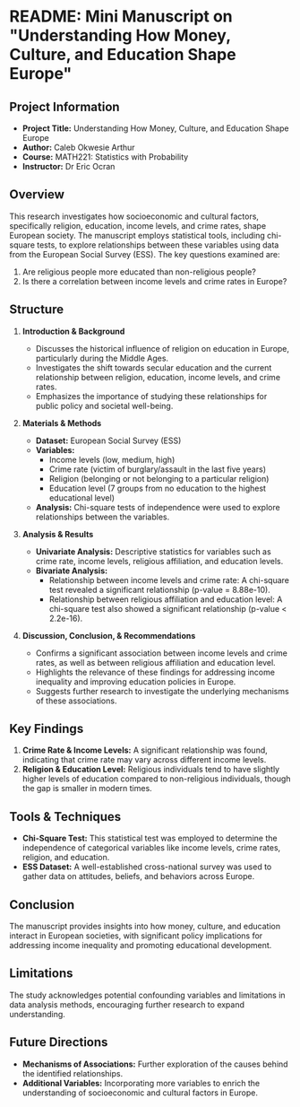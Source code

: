 # README: Mini Manuscript on "Understanding How Money, Culture, and Education Shape Europe"

## Project Information
- **Project Title:** Understanding How Money, Culture, and Education Shape Europe
- **Author:** Caleb Okwesie Arthur
- **Course:** MATH221: Statistics with Probability
- **Instructor:** Dr Eric Ocran

## Overview
This research investigates how socioeconomic and cultural factors, specifically religion, education, income levels, and crime rates, shape European society. The manuscript employs statistical tools, including chi-square tests, to explore relationships between these variables using data from the European Social Survey (ESS). The key questions examined are:

1. Are religious people more educated than non-religious people?
2. Is there a correlation between income levels and crime rates in Europe?

## Structure
1. **Introduction & Background**
   - Discusses the historical influence of religion on education in Europe, particularly during the Middle Ages.
   - Investigates the shift towards secular education and the current relationship between religion, education, income levels, and crime rates.
   - Emphasizes the importance of studying these relationships for public policy and societal well-being.

2. **Materials & Methods**
   - **Dataset:** European Social Survey (ESS)
   - **Variables:**
     - Income levels (low, medium, high)
     - Crime rate (victim of burglary/assault in the last five years)
     - Religion (belonging or not belonging to a particular religion)
     - Education level (7 groups from no education to the highest educational level)
   - **Analysis:** Chi-square tests of independence were used to explore relationships between the variables.

3. **Analysis & Results**
   - **Univariate Analysis:** Descriptive statistics for variables such as crime rate, income levels, religious affiliation, and education levels.
   - **Bivariate Analysis:**
     - Relationship between income levels and crime rate: A chi-square test revealed a significant relationship (p-value = 8.88e-10).
     - Relationship between religious affiliation and education level: A chi-square test also showed a significant relationship (p-value < 2.2e-16).

4. **Discussion, Conclusion, & Recommendations**
   - Confirms a significant association between income levels and crime rates, as well as between religious affiliation and education level.
   - Highlights the relevance of these findings for addressing income inequality and improving education policies in Europe.
   - Suggests further research to investigate the underlying mechanisms of these associations.

## Key Findings
1. **Crime Rate & Income Levels:** A significant relationship was found, indicating that crime rate may vary across different income levels.
2. **Religion & Education Level:** Religious individuals tend to have slightly higher levels of education compared to non-religious individuals, though the gap is smaller in modern times.

## Tools & Techniques
- **Chi-Square Test:** This statistical test was employed to determine the independence of categorical variables like income levels, crime rates, religion, and education.
- **ESS Dataset:** A well-established cross-national survey was used to gather data on attitudes, beliefs, and behaviors across Europe.

## Conclusion
The manuscript provides insights into how money, culture, and education interact in European societies, with significant policy implications for addressing income inequality and promoting educational development.

## Limitations
The study acknowledges potential confounding variables and limitations in data analysis methods, encouraging further research to expand understanding.

## Future Directions
- **Mechanisms of Associations:** Further exploration of the causes behind the identified relationships.
- **Additional Variables:** Incorporating more variables to enrich the understanding of socioeconomic and cultural factors in Europe.


